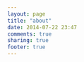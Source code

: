 ```yaml
---
layout: page
title: "about"
date: 2014-07-22 23:47
comments: true
sharing: true
footer: true
---
```

